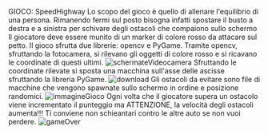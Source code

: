GIOCO: SpeedHighway
Lo scopo del gioco è quello di allenare l'equilibrio di una persona.
Rimanendo fermi sul posto bisogna infatti spostare il busto a destra e a sinistra per schivare degli ostacoli che compaiono sullo schermo
Il giocatore deve essere munito di un marker di colore rosso da attacare sul petto.
Il gioco sfrutta due librerie: opencv e PyGame.
Tramite opencv, sfruttando la fotocamera, si rilevano gli oggetti di colore rosso e si ricavano le coordinate di questi ultimi.
![schermateVideocamera](https://user-images.githubusercontent.com/61046970/110084299-15d56000-7d90-11eb-862b-fb1c1ce6e60a.png)
Sfruttando le coordinate rilevate si sposta una macchina sull'asse delle ascisse sfruttando la libreria PyGame.
![download](https://user-images.githubusercontent.com/61046970/110084612-749ad980-7d90-11eb-8e1d-173b9369cf5b.png)
Gli ostacoli da evitare sono file di macchine che vengono spawnate sullo schermo in ordine e posizione randomici.
![immagineGioco](https://user-images.githubusercontent.com/61046970/110098006-fc3c1480-7d9f-11eb-8cb9-7a05affd1378.png)
Ogni volta che il giocatore supera un ostacolo viene incrementato il punteggio ma ATTENZIONE, la velocità degli ostacoli aumenta!!!
Ti conviene non schieantari contro le altre auto se non vuoi perdere.
![gameOver](https://user-images.githubusercontent.com/61046970/110098261-43c2a080-7da0-11eb-8826-6707e607a8ef.png)

